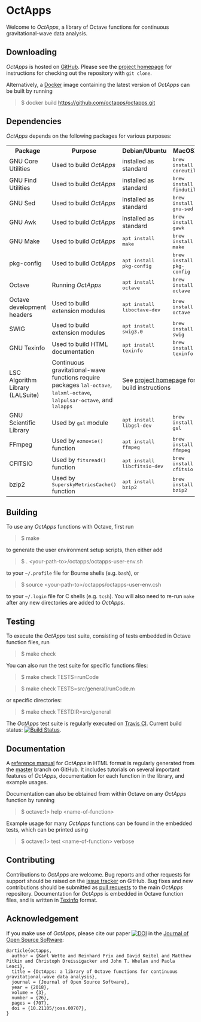 OctApps
=======

Welcome to *OctApps*, a library of Octave functions for continuous gravitational-wave data analysis.

Downloading
-----------

*OctApps* is hosted on [GitHub](https://github.com).
Please see the [project homepage](https://github.com/octapps/octapps) for instructions for checking out the repository with `git clone`.

Alternatively, a [Docker](https://www.docker.com) image containing the latest version of *OctApps* can be built by running

> $ docker build https://github.com/octapps/octapps.git

Dependencies
------------

*OctApps* depends on the following packages for various purposes:

<table>
<tr><th> Package </th><th> Purpose </th><th> Debian/Ubuntu </th><th> MacOSX </th></tr>
<tr><td> GNU Core Utilities </td><td> Used to build <i>OctApps</i> </td><td> installed as standard </td><td> <tt>brew install coreutils</tt> </td></tr>
<tr><td> GNU Find Utilities </td><td> Used to build <i>OctApps</i> </td><td> installed as standard </td><td> <tt>brew install findutils</tt> </td></tr>
<tr><td> GNU Sed </td><td> Used to build <i>OctApps</i> </td><td> installed as standard </td><td> <tt>brew install gnu-sed</tt> </td></tr>
<tr><td> GNU Awk </td><td> Used to build <i>OctApps</i> </td><td> installed as standard </td><td> <tt>brew install gawk</tt> </td></tr>
<tr><td> GNU Make </td><td> Used to build <i>OctApps</i> </td><td> <tt>apt install make</tt> </td><td> <tt>brew install make</tt> </td></tr>
<tr><td> pkg-config </td><td> Used to build <i>OctApps</i> </td><td> <tt>apt install pkg-config</tt> </td><td> <tt>brew install pkg-config</tt> </td></tr>
<tr><td> Octave </td><td> Running <i>OctApps</i> </td><td> <tt>apt install octave</tt> </td><td> <tt>brew install octave</tt> </td></tr>
<tr><td> Octave development headers </td><td> Used to build extension modules </td><td> <tt>apt install liboctave-dev</tt> </td><td> <tt>brew install octave</tt> </td></tr>
<tr><td> SWIG </td><td> Used to build extension modules </td><td> <tt>apt install swig3.0</tt> </td><td> <tt>brew install swig</tt> </td></tr>
<tr><td> GNU Texinfo </td><td> Used to build HTML documentation </td><td> <tt>apt install texinfo</tt> </td><td> <tt>brew install texinfo</tt> </td></tr>
<tr><td> LSC Algorithm Library (LALSuite) </td><td> Continuous gravitational-wave functions require packages <tt>lal-octave</tt>, <tt>lalxml-octave</tt>, <tt>lalpulsar-octave</tt>, and <tt>lalapps</tt> </td><td colspan="2"> See <a href="https://wiki.ligo.org/DASWG/LALSuite">project homepage</a> for build instructions </td></tr>
<tr><td> GNU Scientific Library </td><td> Used by <tt>gsl</tt> module </td><td> <tt>apt install libgsl-dev</tt> </td><td> <tt>brew install gsl</tt> </td></tr>
<tr><td> FFmpeg </td><td> Used by <tt>ezmovie()</tt> function </td><td> <tt>apt install ffmpeg</tt> </td><td> <tt>brew install ffmpeg</tt> </td></tr>
<tr><td> CFITSIO </td><td> Used by <tt>fitsread()</tt> function </td><td> <tt>apt install libcfitsio-dev</tt> </td><td> <tt>brew install cfitsio</tt> </td></tr>
<tr><td> bzip2 </td><td> Used by <tt>SuperskyMetricsCache()</tt> function </td><td> <tt>apt install bzip2</tt> </td><td> <tt>brew install bzip2</tt> </td></tr>
</table>

Building
--------

To use any *OctApps* functions with Octave, first run

> $ make

to generate the user environment setup scripts, then either add

> $ . \<your-path-to>/octapps/octapps-user-env.sh

to your `~/.profile` file for Bourne shells (e.g. `bash`), or

> $ source \<your-path-to>/octapps/octapps-user-env.csh

to your `~/.login` file for C shells (e.g. `tcsh`).
You will also need to re-run `make` after any new directories are added to *OctApps*.

Testing
-------

To execute the *OctApps* test suite, consisting of tests embedded in Octave function files, run

> $ make check

You can also run the test suite for specific functions files:

> $ make check TESTS=runCode

> $ make check TESTS=src/general/runCode.m

or specific directories:

> $ make check TESTDIR=src/general

The *OctApps* test suite is regularly executed on [Travis CI](https://travis-ci.org).
Current build status: [![Build Status](https://travis-ci.org/octapps/octapps.svg?branch=master)](https://travis-ci.org/octapps/octapps).

Documentation
-------------

A [reference manual](https://octapps.github.io) for *OctApps* in HTML format is regularly generated from the [master](https://github.com/octapps/octapps/tree/master) branch on GitHub.
It includes tutorials on several important features of *OctApps*, documentation for each function in the library, and example usages.

Documentation can also be obtained from within Octave on any *OctApps* function by running

> $ octave:1> help \<name-of-function>

Example usage for many *OctApps* functions can be found in the embedded tests, which can be printed using

> $ octave:1> test \<name-of-function> verbose

Contributing
------------

Contributions to *OctApps* are welcome.
Bug reports and other requests for support should be raised on the [issue tracker](https://github.com/octapps/octapps/issues) on GitHub.
Bug fixes and new contributions should be submitted as [pull requests](https://github.com/octapps/octapps/pulls) to the main *OctApps* repository.
Documentation for *OctApps* is embedded in Octave function files, and is written in [Texinfo](https://www.gnu.org/software/texinfo) format.

Acknowledgement
---------------

If you make use of *OctApps*, please cite our paper [![DOI](http://joss.theoj.org/papers/10.21105/joss.00707/status.svg)](https://doi.org/10.21105/joss.00707) in the [Journal of Open Source Software](http://joss.theoj.org):

```
@article{octapps,
  author = {Karl Wette and Reinhard Prix and David Keitel and Matthew Pitkin and Christoph Dreissigacker and John T. Whelan and Paola Leaci},
  title = {OctApps: a library of Octave functions for continuous gravitational-wave data analysis},
  journal = {Journal of Open Source Software},
  year = {2018},
  volume = {3},
  number = {26},
  pages = {707},
  doi = {10.21105/joss.00707},
}
```
